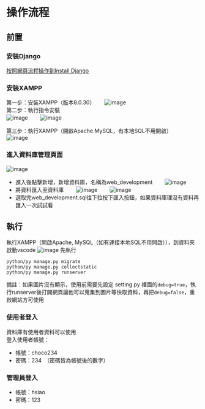 # 操作流程
## 前置
### 安裝Django
   [按照網頁流程操作到Install Django](https://www.w3schools.com/django/django_install_django.php)
   
### 安裝XAMPP
第一步：安裝XAMPP（版本8.0.30）　　
![image](https://github.com/xzh0623/StonePet-Haven/assets/126553336/c014abd2-5562-452c-8f98-72294d5bdfdc)  
第二步：執行指令安裝  
![image](https://github.com/xzh0623/StonePet-Haven/assets/110615484/896567bb-7e71-45f9-8f15-10ea43e59bc2)　　
![image](https://github.com/xzh0623/StonePet-Haven/assets/110615484/ae22d749-e342-4619-9b73-78558c51db35)　　

第三步：執行XAMPP（開啟Apache MySQL，有本地SQL不用開啟）　　
![image](https://github.com/xzh0623/StonePet-Haven/assets/126553336/5975119d-1832-4553-bcc0-1a8603c8fdc5)  

### 進入資料庫管理頁面
![image](https://github.com/xzh0623/StonePet-Haven/assets/122630372/4e1a6f33-f647-4948-b11d-d7e6d1f6c37f)　　
* 進入後點擊新增，新增資料庫，名稱為web_development　　
![image](https://github.com/xzh0623/StonePet-Haven/assets/122630372/39305534-32d1-4117-8394-c2242ce8d55b)
* 將資料匯入至資料庫　　
![image](https://github.com/xzh0623/StonePet-Haven/assets/122630372/8ad1893f-d54f-42df-9729-ac9b6056aa97)　　
![image](https://github.com/xzh0623/StonePet-Haven/assets/122630372/bb9d4764-18b3-49a3-8bdb-85b9f2c58258)
* 選取完web_development.sql往下拉按下匯入按鈕，如果資料庫理沒有資料再匯入一次試試看　　

## 執行
執行XAMPP（開啟Apache, MySQL（如有連接本地SQL不用開啟）），到資料夾啟動vscode
![image](https://github.com/xzh0623/StonePet-Haven/assets/122630372/4a1ba02d-b5e7-4172-8d1a-46dfda538aaa)
先執行
```
python/py manage.py migrate
python/py manage.py collectstatic
python/py manage.py runserver
```
備註：如果圖片沒有顯示，使用前需要先設定 setting.py 裡面的```debug=true```，執行runserver後打開網頁讓他可以蒐集到圖片等快取資料，再把```debug=false```，重啟網站方可使用

### 使用者登入
資料庫有使用者資料可以使用  
登入使用者帳號：  
* 帳號：choco234  
* 密碼：234　（密碼皆為帳號後的數字）

### 管理員登入
* 帳號：hsiao
* 密碼：123
